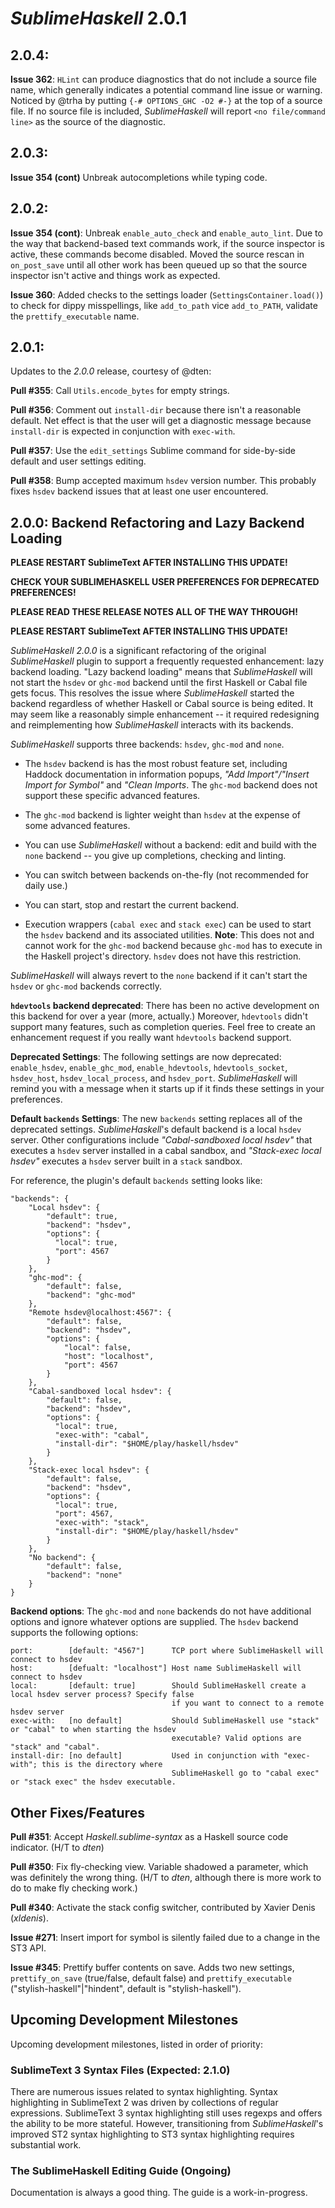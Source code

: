 *SublimeHaskell* 2.0.1
======================

## 2.0.4:

**Issue 362**: `HLint` can produce diagnostics that do not include a source file name, which generally indicates a potential command line issue or warning. Noticed by @trha by putting `{-# OPTIONS_GHC -O2 #-}` at the top of a source file. If no source file is included, *SublimeHaskell* will report `<no file/command line>` as the source of the diagnostic.

## 2.0.3:

**Issue 354 (cont)** Unbreak autocompletions while typing code.

## 2.0.2:

**Issue 354 (cont)**: Unbreak `enable_auto_check` and `enable_auto_lint`. Due to the way that backend-based text commands work, if the source inspector is active, these commands become disabled. Moved the source rescan in `on_post_save` until all other work has been queued up so that the source inspector isn't active and things work as expected.

**Issue 360**: Added checks to the settings loader (`SettingsContainer.load()`) to check for dippy misspellings, like `add_to_path` vice `add_to_PATH`, validate the `prettify_executable` name.

## 2.0.1:

Updates to the *2.0.0* release, courtesy of @dten:

**Pull #355**: Call `Utils.encode_bytes` for empty strings. 

**Pull #356**: Comment out `install-dir` because there isn't a reasonable default. Net effect is that the user will get a diagnostic message because `install-dir` is expected in conjunction with `exec-with`.

**Pull #357**: Use the `edit_settings` Sublime command for side-by-side default and user settings editing.

**Pull #358**: Bump accepted maximum `hsdev` version number. This probably fixes `hsdev` backend issues that at least one user encountered.

## 2.0.0: Backend Refactoring and Lazy Backend Loading

__PLEASE RESTART SublimeText AFTER INSTALLING THIS UPDATE!__

__CHECK YOUR SUBLIMEHASKELL USER PREFERENCES FOR DEPRECATED PREFERENCES!__

__PLEASE READ THESE RELEASE NOTES ALL OF THE WAY THROUGH!__

__PLEASE RESTART SublimeText AFTER INSTALLING THIS UPDATE!__


*SublimeHaskell 2.0.0* is a significant refactoring of the original *SublimeHaskell* plugin to support a frequently requested enhancement: lazy backend loading. "Lazy backend loading" means that *SublimeHaskell* will not start the `hsdev` or `ghc-mod` backend until the first Haskell or Cabal file gets focus. This resolves the issue where *SublimeHaskell* started the backend regardless of whether Haskell or Cabal source is being edited. It may seem like a reasonably simple enhancement -- it required redesigning and reimplementing how *SublimeHaskell* interacts with its backends.

*SublimeHaskell* supports three backends: `hsdev`, `ghc-mod` and `none`.

  - The `hsdev` backend is has the most robust feature set, including Haddock documentation in information
    popups, *"Add Import"/"Insert Import for Symbol"* and *"Clean Imports*. The `ghc-mod` backend does not
    support these specific advanced features.

  - The `ghc-mod` backend is lighter weight than `hsdev` at the expense of some advanced features.

  - You can use *SublimeHaskell* without a backend: edit and build with the `none` backend --
    you give up completions, checking and linting.

  - You can switch between backends on-the-fly (not recommended for daily use.)

  - You can start, stop and restart the current backend.

  - Execution wrappers (`cabal exec` and `stack exec`) can be used to start the `hsdev` backend and its associated
    utilities. **Note**: This does not and cannot work for the `ghc-mod` backend because `ghc-mod` has to execute
    in the Haskell project's directory. `hsdev` does not have this restriction.

*SublimeHaskell* will always revert to the `none` backend if it can't start the `hsdev` or `ghc-mod` backends correctly.

**`hdevtools` backend deprecated**: There has been no active development on this backend for over a year (more, actually.) Moreover, `hdevtools` didn't support many features, such as completion queries. Feel free to create an enhancement request if you really want `hdevtools` backend support.

**Deprecated Settings**: The following settings are now deprecated: `enable_hsdev`, `enable_ghc_mod`, `enable_hdevtools`, `hdevtools_socket`, `hsdev_host`, `hsdev_local_process`, and `hsdev_port`. *SublimeHaskell* will remind you with a message when it starts up if it finds these settings in your preferences.

**Default `backends` Settings**: The new `backends` setting replaces all of the deprecated settings. *SublimeHaskell*'s default backend is a local `hsdev` server. Other configurations include *"Cabal-sandboxed local hsdev"* that executes a `hsdev` server installed in a cabal sandbox, and *"Stack-exec local hsdev"* executes a `hsdev` server built in a `stack` sandbox.

For reference, the plugin's default `backends` setting looks like:

    "backends": {
        "Local hsdev": {
            "default": true,
            "backend": "hsdev",
            "options": {
              "local": true,
              "port": 4567
            }
        },
        "ghc-mod": {
            "default": false,
            "backend": "ghc-mod"
        },
        "Remote hsdev@localhost:4567": {
            "default": false,
            "backend": "hsdev",
            "options": {
                "local": false,
                "host": "localhost",
                "port": 4567
            }
        },
        "Cabal-sandboxed local hsdev": {
            "default": false,
            "backend": "hsdev",
            "options": {
              "local": true,
              "exec-with": "cabal",
              "install-dir": "$HOME/play/haskell/hsdev"
            }
        },
        "Stack-exec local hsdev": {
            "default": false,
            "backend": "hsdev",
            "options": {
              "local": true,
              "port": 4567,
              "exec-with": "stack",
              "install-dir": "$HOME/play/haskell/hsdev"
            }
        },
        "No backend": {
            "default": false,
            "backend": "none"
        }
    }

**Backend options**: The `ghc-mod` and `none` backends do not have additional options and ignore whatever options are supplied. The `hsdev` backend supports the following options:

    port:        [default: "4567"]      TCP port where SublimeHaskell will connect to hsdev
    host:        [defualt: "localhost"] Host name SublimeHaskell will connect to hsdev
    local:       [default: true]        Should SublimeHaskell create a local hsdev server process? Specify false
                                        if you want to connect to a remote hsdev server
    exec-with:   [no default]           Should SublimeHaskell use "stack" or "cabal" to when starting the hsdev
                                        executable? Valid options are "stack" and "cabal".
    install-dir: [no default]           Used in conjunction with "exec-with"; this is the directory where
                                        SublimeHaskell go to "cabal exec" or "stack exec" the hsdev executable.

## Other Fixes/Features

**Pull #351**: Accept *Haskell.sublime-syntax* as a Haskell source code indicator. (H/T to *dten*)

**Pull #350**: Fix fly-checking view. Variable shadowed a parameter, which was definitely the wrong thing. (H/T to *dten*, although there is more work to do to make fly checking work.)

**Pull #340**: Activate the stack config switcher, contributed by Xavier Denis (*xldenis*).

**Issue #271**: Insert import for symbol is silently failed due to a change in the ST3 API.

**Issue #345**: Prettify buffer contents on save. Adds two new settings, `prettify_on_save` (true/false, default false) and `prettify_executable` ("stylish-haskell"|"hindent", default is "stylish-haskell").

## Upcoming Development Milestones

Upcoming development milestones, listed in order of priority:

### SublimeText 3 Syntax Files (Expected: 2.1.0)

There are numerous issues related to syntax highlighting. Syntax highlighting in SublimeText 2 was driven by collections of regular expressions. SublimeText 3 syntax highlighting still uses regexps and offers the ability to be more stateful. However, transitioning from _SublimeHaskell_'s improved ST2 syntax highlighting to ST3 syntax highlighting requires substantial work.

### The SublimeHaskell Editing Guide (Ongoing)

Documentation is always a good thing. The guide is a work-in-progress.
